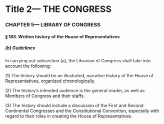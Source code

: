 
# Title 2— THE CONGRESS
### CHAPTER 5— LIBRARY OF CONGRESS
#### § 183. Written history of the House of Representatives
##### (b) Guidelines

In carrying out subsection (a), the Librarian of Congress shall take into account the following:

(1) The history should be an illustrated, narrative history of the House of Representatives, organized chronologically.

(2) The history’s intended audience is the general reader, as well as Members of Congress and their staffs.

(3) The history should include a discussion of the First and Second Continental Congresses and the Constitutional Convention, especially with regard to their roles in creating the House of Representatives.
